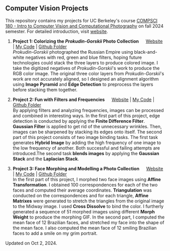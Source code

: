 ## Computer Vision Projects

This repository contains my projects for UC Berkeley's course [COMPSCI 180 - Intro to Computer Vision and Computational Photography](https://inst.eecs.berkeley.edu/~cs180/fa24/) on fall 2024 semester. For detailed introduction, visit [website](https://davidpaulwei.github.io/cs180/).  

1. **Project 1: Colorizing the _Prokudin-Gorskii_ Photo Collection** &emsp; [Website](https://davidpaulwei.github.io/cs180/proj1/) | [My Code](https://github.com/davidpaulwei/cs180/tree/main/proj1/code) | [Github Folder](https://github.com/davidpaulwei/cs180/tree/main/proj1)  
   _Prokudin-Gorskii_ photographed the Russian Empire using black-and-white negatives with red, green and blue filters, hoping future technologies could stack the three layers to produce colored image. I take the digitized negatives of _Prokudin-Gorskii_'s work to produce the RGB color image. The original three color layers from _Prokudin-Gorskii_'s work are not accurately aligned, so I designed an alignment algorithm using **Image Pyramid** and **Edge Detection** to preprocess the layers before stacking them together.

2. **Project 2: Fun with Filters and Frequencies** &emsp; [Website](https://davidpaulwei.github.io/cs180/proj2/) | [My Code](https://github.com/davidpaulwei/cs180/tree/main/proj2/code) | [Github Folder](https://github.com/davidpaulwei/cs180/tree/main/proj2)   
   By applying filters and analyzing frequencies, images can be processed and combined in interesting ways. In the first part of this project, edge detection is conducted by applying the **Finite Difference Filter**. **Gaussian Filter** is applied to get rid of the unnecessary wrinkles. Then, images can be sharpened by stacking its edges onto itself. The second part of this project consists of two image binding tasks. The first task generates **Hybrid Image** by adding the high frequency of one image to the low frequency of another. Both successful and failing attempts are introduced.The second task **blends images** by applying the **Gaussian Stack** and the **Laplacian Stack**.

3. **Project 3: Face Morphing and Modelling a Photo Collection** &emsp; [Website](https://davidpaulwei.github.io/cs180/proj3/) | [My Code](https://github.com/davidpaulwei/cs180/tree/main/proj3/code) | [Github Folder](https://github.com/davidpaulwei/cs180/tree/main/proj3)   
   In the first part of this project, I morphed two face images using <b>Affine Transformation</b>. I obtained 100 correspondences for each of the two faces and computed their average coordinates. <b>Triangulation</b> was conducted on the correspondences and for each triangle, <b>Affine Matrixes</b> were generated to stretch the triangles from the original image to the Midway image. I used <b>Cross Dissolve</b> to bind the color. I furtherly generated a sequence of 51 morphed images using different <b>Morph Weight</b> to produce the morphing GIF. In the second part, I computed the mean face of 12 Brazilian faces, and stretched my face into the shape of the mean face. I also computed the mean face of 12 smiling Brazilian faces to add a smile on my grim portrait.

Updated on Oct 2, 2024.

